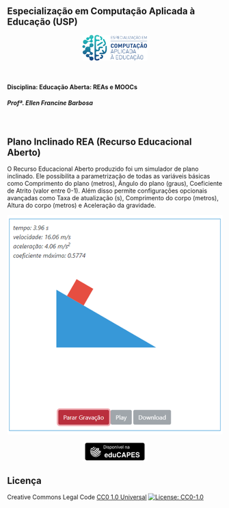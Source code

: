 ## Especialização em Computação Aplicada à Educação (USP)

<p align="center">
<img class="especializacao" src="https://raw.githubusercontent.com/ezefranca/plano-inclinado-rea/main/img/especializacao_na_usp-766864.png" width="30%" height="30%">
</p>
<br>

#### Disciplina: Educação Aberta: REAs e MOOCs
##### Profª. Ellen Francine Barbosa
<br>

## Plano Inclinado REA (Recurso Educacional Aberto)

O Recurso Educacional Aberto produzido foi um simulador de plano inclinado. Ele possibilita a parametrização de todas as variáveis básicas como Comprimento do plano (metros), Ângulo do plano (graus), Coeficiente de Atrito (valor entre 0-1). Além disso permite configurações opcionais avançadas como Taxa de atualização (s), Comprimento do corpo (metros), Altura do corpo (metros) e Aceleração da gravidade.

![](https://raw.githubusercontent.com/ezefranca/plano-inclinado-rea/main/img/plano-inclinado2.png)


<p align="center">
    <a href="https://educapes.capes.gov.br/handle/capes/597451">
<img class="especializacao" src="https://raw.githubusercontent.com/ezefranca/plano-inclinado-rea/main/img/capes-badge.png" width="30%" height="30%">
    </a>
</p>

## Licença

Creative Commons Legal Code [CC0 1.0 Universal](/LICENSE)
[![License: CC0-1.0](https://licensebuttons.net/l/zero/1.0/80x15.png)](http://creativecommons.org/publicdomain/zero/1.0/)
